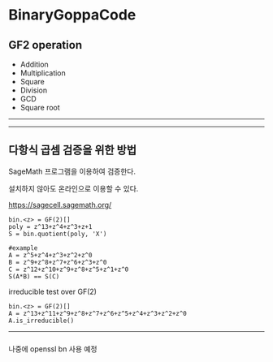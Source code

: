 # BinaryGoppaCode

## GF2 operation
+ Addition
+ Multiplication
+ Square
+ Division
+ GCD
+ Square root
----

----
## 다항식 곱셈 검증을 위한 방법

SageMath 프로그램을 이용하여 검증한다.

설치하지 않아도 온라인으로 이용할 수 있다.

https://sagecell.sagemath.org/


    bin.<z> = GF(2)[]
    poly = z^13+z^4+z^3+z+1
    S = bin.quotient(poly, 'X')

    #example
    A = z^5+z^4+z^3+z^2+z^0
    B = z^9+z^8+z^7+z^6+z^3+z^0
    C = z^12+z^10+z^9+z^8+z^5+z^1+z^0
    S(A*B) == S(C)

irreducible test over GF(2)

    bin.<z> = GF(2)[]
    A = z^13+z^11+z^9+z^8+z^7+z^6+z^5+z^4+z^3+z^2+z^0
    A.is_irreducible()


----
### 
나중에 openssl bn 사용 예정